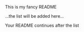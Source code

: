 This is my fancy README

<!-- start: readme-repos-list -->...the list will be added here...<!-- end: readme-repos-list -->

Your README continues after the list
